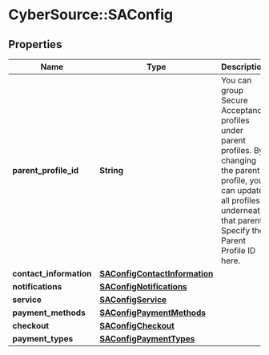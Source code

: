 # CyberSource::SAConfig

## Properties
Name | Type | Description | Notes
------------ | ------------- | ------------- | -------------
**parent_profile_id** | **String** | You can group Secure Acceptance profiles under parent profiles. By changing the parent profile, you can update all profiles underneath that parent. Specify the Parent Profile ID here. | [optional] 
**contact_information** | [**SAConfigContactInformation**](SAConfigContactInformation.md) |  | [optional] 
**notifications** | [**SAConfigNotifications**](SAConfigNotifications.md) |  | [optional] 
**service** | [**SAConfigService**](SAConfigService.md) |  | [optional] 
**payment_methods** | [**SAConfigPaymentMethods**](SAConfigPaymentMethods.md) |  | [optional] 
**checkout** | [**SAConfigCheckout**](SAConfigCheckout.md) |  | [optional] 
**payment_types** | [**SAConfigPaymentTypes**](SAConfigPaymentTypes.md) |  | [optional] 



